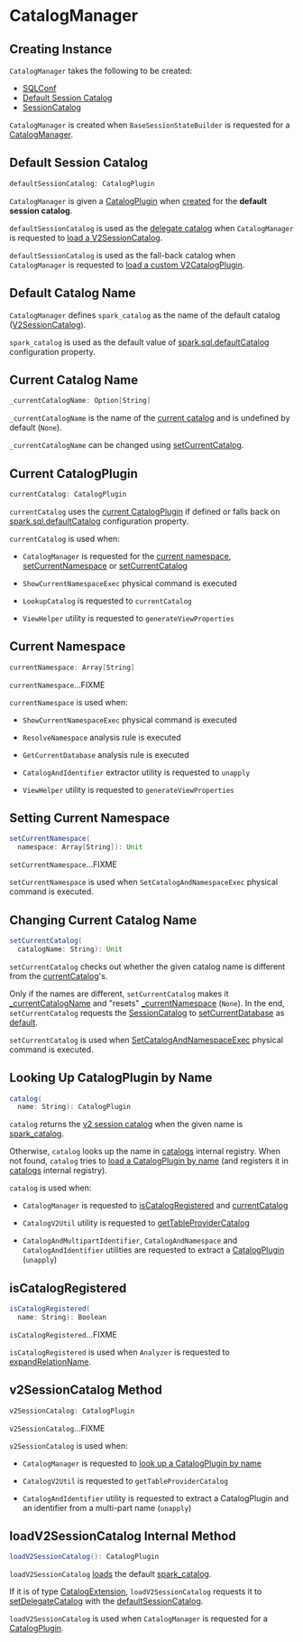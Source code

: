 # CatalogManager

## Creating Instance

`CatalogManager` takes the following to be created:

* <span id="conf"> [SQLConf](../../SQLConf.md)
* [Default Session Catalog](#defaultSessionCatalog)
* <span id="v1SessionCatalog"> [SessionCatalog](../../SessionCatalog.md)

`CatalogManager` is created when `BaseSessionStateBuilder` is requested for a [CatalogManager](../../BaseSessionStateBuilder.md#catalogManager).

## <span id="defaultSessionCatalog"> Default Session Catalog

```scala
defaultSessionCatalog: CatalogPlugin
```

`CatalogManager` is given a [CatalogPlugin](CatalogPlugin.md) when [created](#creating-instance) for the **default session catalog**.

`defaultSessionCatalog` is used as the [delegate catalog](CatalogExtension.md#setDelegateCatalog) when `CatalogManager` is requested to [load a V2SessionCatalog](#loadV2SessionCatalog).

`defaultSessionCatalog` is used as the fall-back catalog when `CatalogManager` is requested to [load a custom V2CatalogPlugin](#v2SessionCatalog).

## <span id="SESSION_CATALOG_NAME"> Default Catalog Name

`CatalogManager` defines `spark_catalog` as the name of the default catalog ([V2SessionCatalog](../../V2SessionCatalog.md)).

`spark_catalog` is used as the default value of [spark.sql.defaultCatalog](../../configuration-properties.md#spark.sql.defaultCatalog) configuration property.

## <span id="_currentCatalogName"> Current Catalog Name

```scala
_currentCatalogName: Option[String]
```

`_currentCatalogName` is the name of the [current catalog](#currentCatalog) and is undefined by default (`None`).

`_currentCatalogName` can be changed using [setCurrentCatalog](#setCurrentCatalog).

## <span id="currentCatalog"> Current CatalogPlugin

```scala
currentCatalog: CatalogPlugin
```

`currentCatalog` uses the [current CatalogPlugin](#_currentCatalogName) if defined or falls back on [spark.sql.defaultCatalog](../../configuration-properties.md#spark.sql.defaultCatalog) configuration property.

`currentCatalog` is used when:

* `CatalogManager` is requested for the [current namespace](#currentNamespace), [setCurrentNamespace](#setCurrentNamespace) or [setCurrentCatalog](#setCurrentCatalog)

* `ShowCurrentNamespaceExec` physical command is executed

* `LookupCatalog` is requested to `currentCatalog`

* `ViewHelper` utility is requested to `generateViewProperties`

## <span id="currentNamespace"> Current Namespace

```scala
currentNamespace: Array[String]
```

`currentNamespace`...FIXME

`currentNamespace` is used when:

* `ShowCurrentNamespaceExec` physical command is executed

* `ResolveNamespace` analysis rule is executed

* `GetCurrentDatabase` analysis rule is executed

* `CatalogAndIdentifier` extractor utility is requested to `unapply`

* `ViewHelper` utility is requested to `generateViewProperties`

## <span id="setCurrentNamespace"> Setting Current Namespace

```scala
setCurrentNamespace(
  namespace: Array[String]): Unit
```

`setCurrentNamespace`...FIXME

`setCurrentNamespace` is used when `SetCatalogAndNamespaceExec` physical command is executed.

## <span id="setCurrentCatalog"> Changing Current Catalog Name

```scala
setCurrentCatalog(
  catalogName: String): Unit
```

`setCurrentCatalog` checks out whether the given catalog name is different from the [currentCatalog](#currentCatalog)'s.

Only if the names are different, `setCurrentCatalog` makes it [_currentCatalogName](#_currentCatalogName) and "resets" [_currentNamespace](#_currentNamespace) (`None`). In the end, `setCurrentCatalog` requests the [SessionCatalog](#v1SessionCatalog) to [setCurrentDatabase](../../SessionCatalog.md#setCurrentDatabase) as [default](../../SessionCatalog.md#DEFAULT_DATABASE).

`setCurrentCatalog` is used when [SetCatalogAndNamespaceExec](../../physical-operators/SetCatalogAndNamespaceExec.md) physical command is executed.

## <span id="catalog"> Looking Up CatalogPlugin by Name

```scala
catalog(
  name: String): CatalogPlugin
```

`catalog` returns the [v2 session catalog](#v2SessionCatalog) when the given name is [spark_catalog](#SESSION_CATALOG_NAME).

Otherwise, `catalog` looks up the name in [catalogs](#catalogs) internal registry. When not found, `catalog` tries to [load a CatalogPlugin by name](Catalogs.md#load) (and registers it in [catalogs](#catalogs) internal registry).

`catalog` is used when:

* `CatalogManager` is requested to [isCatalogRegistered](#isCatalogRegistered) and [currentCatalog](#currentCatalog)

* `CatalogV2Util` utility is requested to [getTableProviderCatalog](CatalogV2Util.md#getTableProviderCatalog)

* `CatalogAndMultipartIdentifier`, `CatalogAndNamespace` and `CatalogAndIdentifier` utilities are requested to extract a [CatalogPlugin](CatalogPlugin.md) (`unapply`)

## <span id="isCatalogRegistered"> isCatalogRegistered

```scala
isCatalogRegistered(
  name: String): Boolean
```

`isCatalogRegistered`...FIXME

`isCatalogRegistered` is used when `Analyzer` is requested to [expandRelationName](../../Analyzer.md#expandRelationName).

## <span id="v2SessionCatalog"> v2SessionCatalog Method

```scala
v2SessionCatalog: CatalogPlugin
```

`v2SessionCatalog`...FIXME

`v2SessionCatalog` is used when:

* `CatalogManager` is requested to [look up a CatalogPlugin by name](#catalog)

* `CatalogV2Util` is requested to `getTableProviderCatalog`

* `CatalogAndIdentifier` utility is requested to extract a CatalogPlugin and an identifier from a multi-part name (`unapply`)

## <span id="loadV2SessionCatalog"> loadV2SessionCatalog Internal Method

```scala
loadV2SessionCatalog(): CatalogPlugin
```

`loadV2SessionCatalog` [loads](Catalogs.md#load) the default [spark_catalog](#SESSION_CATALOG_NAME).

If it is of type [CatalogExtension](CatalogExtension.md), `loadV2SessionCatalog` requests it to [setDelegateCatalog](CatalogExtension.md#setDelegateCatalog) with the [defaultSessionCatalog](#defaultSessionCatalog).

`loadV2SessionCatalog` is used when `CatalogManager` is requested for a [CatalogPlugin](#v2SessionCatalog).
